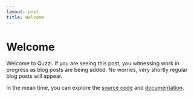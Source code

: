 ```yaml
---
layout: post
title: Welcome
---
```


# Welcome

Welcome to Quzzi. If you are seeing this post, you witnessing work in progress as blog posts are being added.
No worries, very shortly regular blog posts will appear. 

In the mean time, you can explore the [source code](https://github.com/Q-Zee/DWave) and [documentation](https://q-zee.github.io/DWave/).
